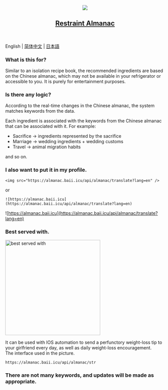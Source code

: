 <p align="center">
  <img src="https://almanac.baii.icu/api/almanac/translate?lang=en"/>
</p>

<h2 align="center">
  <a href="https://github.com/FuBaooo/restraint-almanac">
    Restraint Almanac
  </a>
</h2><br>

English | [简体中文](./README-zh-CN.md) | [日本語](./README-ja-JP.md)

### What is this for?
Similar to an isolation recipe book, the recommended ingredients are based on the Chinese almanac, which may not be available in your refrigerator or accessible to you. It is purely for entertainment purposes.

### Is there any logic?
According to the real-time changes in the Chinese almanac, the system matches keywords from the data.<br>

Each ingredient is associated with the keywords from the Chinese almanac that can be associated with it. For example:

- Sacrifice -> ingredients represented by the sacrifice
- Marriage -> wedding ingredients + wedding customs
- Travel -> animal migration habits

and so on.

### I also want to put it in my profile.

```
<img src="https://almanac.baii.icu/api/almanac/translate?lang=en" />
```

or

```
![https://almanac.baii.icu](https://almanac.baii.icu/api/almanac/translate?lang=en)
```

![https://almanac.baii.icu](https://almanac.baii.icu/api/almanac/translate?lang=en)

### Best served with.

<img src="https://almanac.baii.icu/1.jpg" alt="best served with" style="width: 300px"/>

It can be used with IOS automation to send a perfunctory weight-loss tip to your girlfriend every day, as well as daily weight-loss encouragement.
<br/>
The interface used in the picture.

```
https://almanac.baii.icu/api/almanac/str
```

### There are not many keywords, and updates will be made as appropriate.
